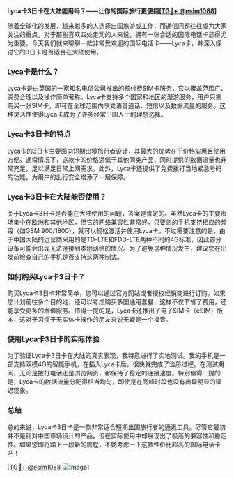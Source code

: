 **Lyca卡3日卡在大陆能用吗？——让你的国际旅行更便捷[[TG💪+ @esim1088](https://t.me/s/esim1088)]**

随着全球化的发展，越来越多的人选择出国旅游或工作，而通信问题往往成为大家关注的重点。对于那些喜欢四处走动的人来说，拥有一张合适的国际电话卡显得尤为重要。今天我们就来聊聊一款非常受欢迎的国际电话卡——Lyca卡，并深入探讨它的3日卡是否适合在大陆使用。

### Lyca卡是什么？

Lyca卡是由英国的一家知名电信公司推出的预付费SIM卡服务，它以覆盖范围广、资费合理以及操作简单著称。Lyca卡支持多个国家和地区的漫游服务，用户只需购买一张SIM卡，即可在全球范围内享受语音通话、短信以及数据流量的服务。这种灵活性使得Lyca卡成为了许多经常出国人士的理想选择。

### Lyca卡3日卡的特点

Lyca卡的3日卡主要面向短期出境旅行者设计，其最大的优势在于价格实惠且使用方便。通常情况下，这款卡的价格远低于其他同类产品，同时提供的数据流量也非常充足，足以满足日常上网需求。此外，Lyca卡还提供了免费拨打当地紧急号码的功能，为用户的出行安全增添了一层保障。

### Lyca卡3日卡在大陆能否使用？

关于Lyca卡3日卡是否能在大陆使用的问题，答案是肯定的。虽然Lyca卡的主要市场集中在欧洲和其他地区，但它的网络兼容性非常好，只要您的手机支持相应的频段（如GSM 900/1800），就可以轻松激活并使用Lyca卡。不过需要注意的是，由于中国大陆的运营商采用的是TD-LTE和FDD-LTE两种不同的4G标准，因此部分设备可能会出现无法连接到本地网络的情况。为了避免这种情况发生，建议您在出发前检查自己的手机是否支持这两种制式。

### 如何购买Lyca卡3日卡？

购买Lyca卡3日卡非常简单，您可以通过官方网站或者授权经销商进行订购。如果您计划前往多个目的地，还可以考虑购买多国通用套餐，这样不仅节省了费用，还能享受更多的增值服务。值得一提的是，Lyca卡还推出了电子SIM卡（eSIM）版本，这对于习惯于无实体卡操作的朋友来说无疑是一个福音。

### 使用Lyca卡3日卡的实际体验

为了验证Lyca卡3日卡在大陆的真实表现，我特意进行了实地测试。我的手机是一部支持双模4G的智能手机，在插入Lyca卡后，很快就完成了注册过程。在测试期间，无论是拨打电话还是浏览网页，都保持了稳定的连接速度。特别值得一提的是，Lyca卡的数据流量分配得相当均匀，即使是在高峰时段也没有出现明显的延迟现象。

### 总结

总的来说，Lyca卡3日卡是一款非常适合短期出国旅行者的通讯工具。尽管它最初并不是针对中国市场设计的产品，但在实际使用中却展现出了极高的兼容性和稳定性。如果您即将踏上一段新的旅程，不妨考虑一下这款性价比超高的国际电话卡吧！

[[TG💪+ @esim1088](https://t.me/s/esim1088) ![Image](https://i.postimg.cc/4NQfJmqS/Snipaste-2025-05-13-00-14-12.png)]